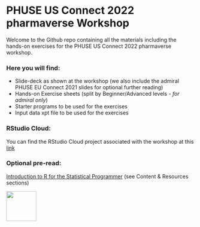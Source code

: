 # PHUSE US Connect 2022 pharmaverse Workshop
Welcome to the Github repo containing all the materials including the hands-on exercises for the PHUSE US Connect 2022 pharmaverse workshop.

### Here you will find:
- Slide-deck as shown at the workshop (we also include the admiral PHUSE EU Connect 2021 slides for optional further reading)
- Hands-on Exercise sheets (split by Beginner/Advanced levels _- for admiral only_)
- Starter programs to be used for the exercises
- Input data xpt file to be used for the exercises

### RStudio Cloud:
You can find the RStudio Cloud project associated with the workshop at this [link](https://rstudio.cloud/project/3979742)

### Optional pre-read: 
[Introduction to R for the Statistical Programmer](https://atorus-research.github.io/phuse_intro_to_r_2021_website/) (see Content & Resources sections)

<img width="80" height="80" src="https://user-images.githubusercontent.com/82581364/165757132-a25d8c8a-2214-4f34-8405-501efef22234.png">
